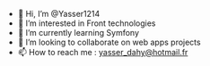- 👋 Hi, I’m @Yasser1214
- 👀 I’m interested in Front technologies
- 🌱 I’m currently learning Symfony
- 💞️ I’m looking to collaborate on web apps projects
- 📫 How to reach me : yasser_dahy@hotmail.fr

<!---
Yasser1214/Yasser1214 is a ✨ special ✨ repository because its `README.md` (this file) appears on your GitHub profile.
You can click the Preview link to take a look at your changes.
--->
